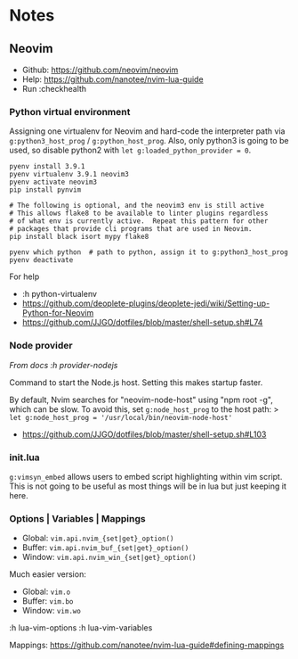# Notes

## Neovim

* Github: https://github.com/neovim/neovim
* Help: https://github.com/nanotee/nvim-lua-guide
* Run :checkhealth

### Python virtual environment

Assigning one virtualenv for Neovim and hard-code the interpreter path via
`g:python3_host_prog` / `g:python_host_prog`. Also, only python3 is going to
be used, so disable python2 with `let g:loaded_python_provider = 0`.

```shell
pyenv install 3.9.1
pyenv virtualenv 3.9.1 neovim3
pyenv activate neovim3
pip install pynvim

# The following is optional, and the neovim3 env is still active
# This allows flake8 to be available to linter plugins regardless
# of what env is currently active.  Repeat this pattern for other
# packages that provide cli programs that are used in Neovim.
pip install black isort mypy flake8

pyenv which python  # path to python, assign it to g:python3_host_prog
pyenv deactivate
```

For help
- :h python-virtualenv
- https://github.com/deoplete-plugins/deoplete-jedi/wiki/Setting-up-Python-for-Neovim
- https://github.com/JJGO/dotfiles/blob/master/shell-setup.sh#L74

### Node provider

_From docs :h provider-nodejs_

Command to start the Node.js host. Setting this makes startup faster.

By default, Nvim searches for "neovim-node-host" using "npm root -g", which
can be slow. To avoid this, set `g:node_host_prog` to the host path: >
    `let g:node_host_prog = '/usr/local/bin/neovim-node-host'`

- https://github.com/JJGO/dotfiles/blob/master/shell-setup.sh#L103

### init.lua

`g:vimsyn_embed` allows users to embed script highlighting within vim script.
This is not going to be useful as most things will be in lua but just keeping
it here.

### Options | Variables | Mappings

* Global: `vim.api.nvim_{set|get}_option()`
* Buffer: `vim.api.nvim_buf_{set|get}_option()`
* Window: `vim.api.nvim_win_{set|get}_option()`

Much easier version:
* Global: `vim.o`
* Buffer: `vim.bo`
* Window: `vim.wo`

:h lua-vim-options
:h lua-vim-variables

Mappings: https://github.com/nanotee/nvim-lua-guide#defining-mappings
